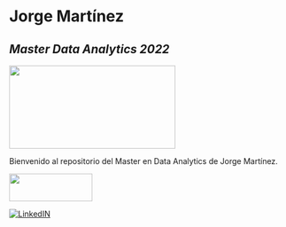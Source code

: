 
# Jorge Martínez
## _Master Data Analytics 2022_



<img src="https://www.gepacv.org/wp-content/uploads/2017/01/EDEM-Logo-.png"  width="300" height="150">

Bienvenido al repositorio del Master en Data Analytics de Jorge Martínez.

<img src="https://cdn-icons-png.flaticon.com/512/174/174857.png"  width="150" height="50">

[![LinkedIN](https://cdn-icons-png.flaticon.com/512/174/174857.png)](https://www.linkedin.com/in/jorge-mart%C3%ADnez-canet-32b555173/)
